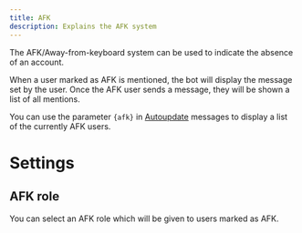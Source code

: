 ```yaml
---
title: AFK
description: Explains the AFK system
---
```


The AFK/Away-from-keyboard system can be used to indicate the absence of an account.

When a user marked as AFK is mentioned, the bot will display the message set by the user. Once the AFK user sends a message, they will be shown a list of all mentions.

You can use the parameter `{afk}` in [Autoupdate](./autoupdate) messages to display a list of the currently AFK users.

# Settings

## AFK role
You can select an AFK role which will be given to users marked as AFK.
